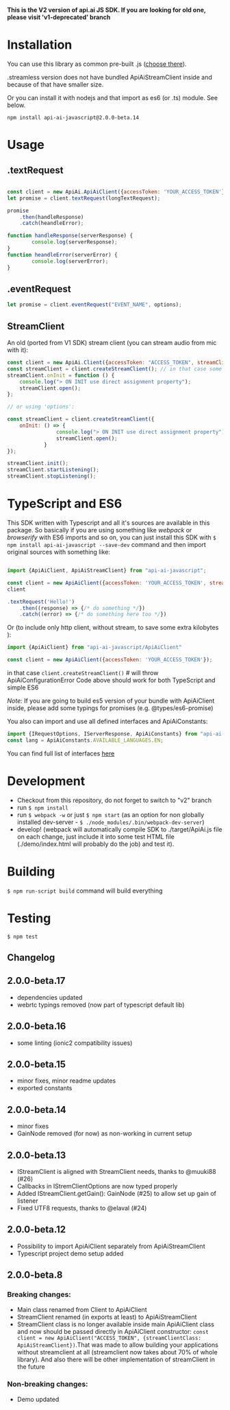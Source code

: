 **This is the V2 version of api.ai JS SDK. If you are looking for old one, please visit 'v1-deprecated' branch**

# Installation

You can use this library as common pre-built .js ([choose there](target)).

.streamless version does not have bundled ApiAiStreamClient inside and because of that have smaller size.

Or you can install it with nodejs and that import as es6 (or .ts) module. See below. 

`npm install api-ai-javascript@2.0.0-beta.14`


# Usage

## .textRequest

```javascript

const client = new ApiAi.ApiAiClient({accessToken: 'YOUR_ACCESS_TOKEN'});
let promise = client.textRequest(longTextRequest);

promise
    .then(handleResponse)
    .catch(heandleError);

function handleResponse(serverResponse) {
        console.log(serverResponse);
}
function heandleError(serverError) {
        console.log(serverError);
}

```

## .eventRequest

```javascript
let promise = client.eventRequest("EVENT_NAME", options);
```

## StreamClient

An old (ported from V1 SDK) stream client (you can stream audio from mic with it):

```javascript
const client = new ApiAi.Client({accessToken: "ACCESS_TOKEN", streamClientClass: ApiAi.ApiAiStreamClient});
const streamClient = client.createStreamClient(); // in that case some default settings will be applied
streamClient.onInit = function () {
    console.log("> ON INIT use direct assignment property");
    streamClient.open();
};

// or using 'options': 

const streamClient = client.createStreamClient({
    onInit: () => {
                console.log("> ON INIT use direct assignment property");
                streamClient.open();
            }
});

streamClient.init();
streamClient.startListening();
streamClient.stopListening();
```

# TypeScript and ES6

This SDK written with Typescript and all it's sources are available in this package. So basically if you are using something like *webpack* or *browserify* with ES6 imports and so on, you can just install this SDK with `$ npm install api-ai-javascript --save-dev` command and then import original sources with something like:

```javascript

import {ApiAiClient, ApiAiStreamClient} from "api-ai-javascript";

const client = new ApiAiClient({accessToken: 'YOUR_ACCESS_TOKEN', streamClientClass: ApiAiStreamClient});
client

.textRequest('Hello!')
    .then((response) => {/* do something */})
    .catch((error) => {/* do something here too */})

```

Or (to include only http client, without stream, to save some extra kilobytes ): 

```javascript
import {ApiAiClient} from "api-ai-javascript/ApiAiClient"

const client = new ApiAiClient({accessToken: 'YOUR_ACCESS_TOKEN'});

```

in that case `client.createStreamClient()` # will throw ApiAiConfigurationError
Code above should work for both TypeScript and simple ES6

*Note:* If you are going to build es5 version of your bundle with ApiAiClient inside, please add some typings for promises (e.g. @types/es6-promise)

You also can import and use all defined interfaces and ApiAiConstants:

```javascript
import {IRequestOptions, IServerResponse, ApiAiConstants} from "api-ai-javascript/ApiAiClient"
const lang = ApiAiConstants.AVAILABLE_LANGUAGES.EN;
```

You can find full list of interfaces [here](ts/Interfaces.ts)

# Development

* Checkout from this repository, do not forget to switch to "v2" branch
* run `$ npm install`
* run `$ webpack -w` or just `$ npm start` (as an option for non globally installed dev-server - `$ ./node_modules/.bin/webpack-dev-server`)
* develop! (webpack will automatically compile SDK to ./target/ApiAi.js file on each change, just include it into some test HTML file (./demo/index.html will probably do the job) and test it).

# Building

`$ npm run-script build` command will build everything

# Testing

`$ npm test`

## Changelog

## 2.0.0-beta.17
* dependencies updated
* webrtc typings removed (now part of typescript default lib)

## 2.0.0-beta.16
* some linting (ionic2 compatibility issues)

## 2.0.0-beta.15
* minor fixes, minor readme updates
* exported constants

## 2.0.0-beta.14
* minor fixes
* GainNode removed (for now) as non-working in current setup

## 2.0.0-beta.13
* IStreamClient is aligned with StreamClient needs, thanks to @muuki88 (#26)
* Callbacks in IStremClientOptions are now typed properly
* Added IStreamClient.getGain(): GainNode (#25) to allow set up gain of listener
* Fixed UTF8 requests, thanks to @elaval (#24)

## 2.0.0-beta.12

* Possibility to import ApiAiClient separately from ApiAiStreamClient 
* Typescript project demo setup added 

## 2.0.0-beta.8
### Breaking changes:
* Main class renamed from Client to ApiAiClient
* StreamClient renamed (in exports at least) to ApiAiStreamClient
* StreamClient class is no longer available inside main ApiAiClient class and now should be passed directly in ApiAiClient constructor: `const client = new ApiAiClient("ACCESS_TOKEN", {streamClientClass: ApiAiStreamClient})`.That was made to allow building your applications without streamclient at all (streamclient now takes about 70% of whole library). And also there will be other implementation of streamClient in the future

### Non-breaking changes:
* Demo updated
